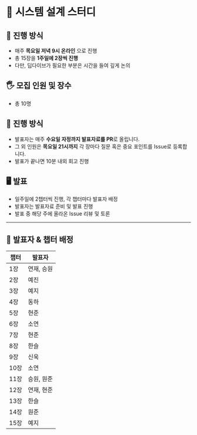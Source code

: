 # 📖 시스템 설계 스터디

## 📆 진행 방식
- 매주 **목요일 저녁 9시 온라인** 으로 진행
- 총 15장을 **1주일에 2장씩 진행**
- 다만, 딥다이브가 필요한 부분은 시간을 들여 깊게 논의

## 🖐 모집 인원 및 장수
- 총 10명  

## 📜 진행 방식
- 발표자는 매주 **수요일 자정까지 발표자료를 PR**로 올립니다.  
- 그 외 인원은 **목요일 21시까지** 각 장마다 질문 혹은 중요 포인트를 Issue로 등록합니다.  
- 발표가 끝나면 10분 내외 회고 진행  

## 🖥 발표
- 일주일에 2챕터씩 진행, 각 챕터마다 발표자 배정  
- 발표자는 발표자료 준비 및 발표 진행  
- 발표 중 해당 주에 올라온 Issue 리뷰 및 토론  

---

## 📑 발표자 & 챕터 배정

| 챕터 | 발표자 |
|------|--------|
| 1장 | 연재, 승원 |
| 2장 | 예진 |
| 3장 | 예지 |
| 4장 | 동하 |
| 5장 | 현준 |
| 6장 | 소연 |
| 7장 | 현준 |
| 8장 | 한슬 |
| 9장 | 신욱 |
| 10장 | 소연 |
| 11장 | 승원, 원준 |
| 12장 | 연재, 현준 |
| 13장 | 한슬 |
| 14장 | 원준 |
| 15장 | 예지 |
